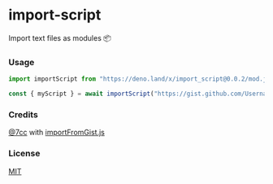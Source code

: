 # import-script
Import text files as modules 📦

### Usage
```js
import importScript from "https://deno.land/x/import_script@0.0.2/mod.js"

const { myScript } = await importScript("https://gist.github.com/Username/Gist-ID/.../.js")
```

### Credits
[@7cc](https://gist.github.com/7cc) with [importFromGist.js](https://gist.github.com/7cc/3eeea9a8eb37dbc03dc43b190bdde899)

### License
[MIT](https://github.com/FelixLuciano/import-script/blob/main/LICENSE)
